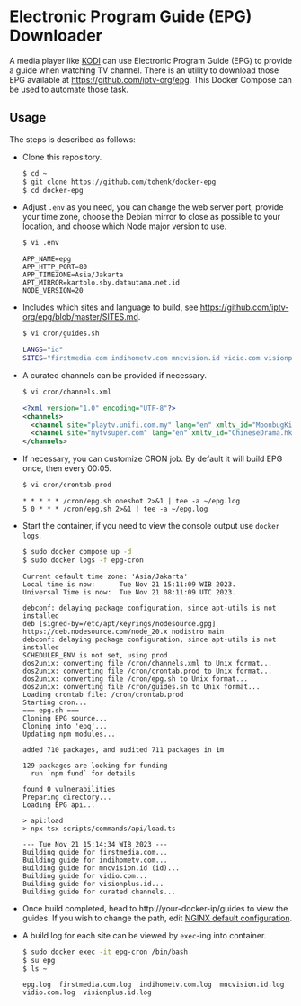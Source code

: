 # Electronic Program Guide (EPG) Downloader

A media player like [KODI](https://kodi.tv) can use Electronic Program Guide
(EPG) to provide a guide when watching TV channel. There is an utility to
download those EPG available at https://github.com/iptv-org/epg. This Docker
Compose can be used to automate those task.

## Usage

The steps is described as follows:

* Clone this repository.

  ```sh
  $ cd ~
  $ git clone https://github.com/tohenk/docker-epg
  $ cd docker-epg
  ```

* Adjust `.env` as you need, you can change the web server port, provide your
  time zone,  choose the Debian mirror to close as possible to your location,
  and choose which Node major version to use.

  ```sh
  $ vi .env
  ```

  ```
  APP_NAME=epg
  APP_HTTP_PORT=80
  APP_TIMEZONE=Asia/Jakarta
  APT_MIRROR=kartolo.sby.datautama.net.id
  NODE_VERSION=20
  ```

* Includes which sites and language to build, see https://github.com/iptv-org/epg/blob/master/SITES.md.

  ```sh
  $ vi cron/guides.sh
  ```

  ```sh
  LANGS="id"
  SITES="firstmedia.com indihometv.com mncvision.id vidio.com visionplus.id"
  ```

* A curated channels can be provided if necessary.

  ```sh
  $ vi cron/channels.xml
  ```

  ```xml
  <?xml version="1.0" encoding="UTF-8"?>
  <channels>
    <channel site="playtv.unifi.com.my" lang="en" xmltv_id="MoonbugKids.uk" site_id="59924306">Moonbug</channel>
    <channel site="mytvsuper.com" lang="en" xmltv_id="ChineseDrama.hk" site_id="CDR3">Chinese Drama</channel>
  </channels>
  ```

* If necessary, you can customize CRON job. By default it will build EPG once, then every 00:05.

  ```sh
  $ vi cron/crontab.prod
  ```

  ```
  * * * * * /cron/epg.sh oneshot 2>&1 | tee -a ~/epg.log
  5 0 * * * /cron/epg.sh 2>&1 | tee -a ~/epg.log
  ```

* Start the container, if you need to view the console output use `docker logs`.

  ```sh
  $ sudo docker compose up -d
  $ sudo docker logs -f epg-cron
  ```

  ```
  Current default time zone: 'Asia/Jakarta'
  Local time is now:      Tue Nov 21 15:11:09 WIB 2023.
  Universal Time is now:  Tue Nov 21 08:11:09 UTC 2023.

  debconf: delaying package configuration, since apt-utils is not installed
  deb [signed-by=/etc/apt/keyrings/nodesource.gpg] https://deb.nodesource.com/node_20.x nodistro main
  debconf: delaying package configuration, since apt-utils is not installed
  SCHEDULER_ENV is not set, using prod
  dos2unix: converting file /cron/channels.xml to Unix format...
  dos2unix: converting file /cron/crontab.prod to Unix format...
  dos2unix: converting file /cron/epg.sh to Unix format...
  dos2unix: converting file /cron/guides.sh to Unix format...
  Loading crontab file: /cron/crontab.prod
  Starting cron...
  === epg.sh ===
  Cloning EPG source...
  Cloning into 'epg'...
  Updating npm modules...

  added 710 packages, and audited 711 packages in 1m

  129 packages are looking for funding
    run `npm fund` for details

  found 0 vulnerabilities
  Preparing directory...
  Loading EPG api...

  > api:load
  > npx tsx scripts/commands/api/load.ts

  --- Tue Nov 21 15:14:34 WIB 2023 ---
  Building guide for firstmedia.com...
  Building guide for indihometv.com...
  Building guide for mncvision.id (id)...
  Building guide for vidio.com...
  Building guide for visionplus.id...
  Building guide for curated channels...
  ```

* Once build completed, head to http://your-docker-ip/guides to view the guides.
  If you wish to change the path, edit [NGINX default configuration](/templates/default.conf.template).

* A build log for each site can be viewed by `exec`-ing into container.

  ```sh
  $ sudo docker exec -it epg-cron /bin/bash
  $ su epg
  $ ls ~
  ```

  ```
  epg.log  firstmedia.com.log  indihometv.com.log  mncvision.id.log  vidio.com.log  visionplus.id.log
  ```
